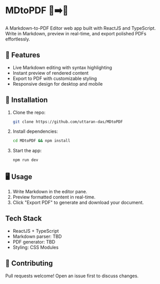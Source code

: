 # MDtoPDF 📝➡️📄

A Markdown-to-PDF Editor web app built with ReactJS and TypeScript. Write in Markdown, preview in real-time, and export polished PDFs effortlessly.

## 🚀 Features
- Live Markdown editing with syntax highlighting
- Instant preview of rendered content
- Export to PDF with customizable styling
- Responsive design for desktop and mobile

## 🔧 Installation
1. Clone the repo:
   ```bash
   git clone https://github.com/uttaran-das/MDtoPDF
   ```
2. Install dependencies:
   ```bash
   cd MDtoPDF && npm install
   ```
3. Start the app:
   ```bash
   npm run dev
   ```

## 🖥️ Usage
1. Write Markdown in the editor pane.
2. Preview formatted content in real-time.
3. Click "Export PDF" to generate and download your document.

## Tech Stack
- ReactJS + TypeScript
- Markdown parser: TBD
- PDF generator: TBD
- Styling: CSS Modules

## 🤝 Contributing
Pull requests welcome! Open an issue first to discuss changes.